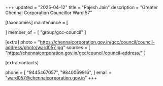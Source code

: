 +++
updated = "2025-04-12"
title = "Rajesh Jain"
description = "Greater Chennai Corporation Councillor Ward 57"

[taxonomies]
maintenance = [

]
member_of = [
    "group/gcc-council"
]

[extra]
photo = "https://chennaicorporation.gov.in/gcc/council/council-address/photo/ward057.jpg"
sources = [
    "https://chennaicorporation.gov.in/gcc/council/council-address/"
]

[extra.contacts]

phone = [
    "9445467057",
    "9840069916",
    ]
email = "ward057@chennaicorporation.gov.in"
+++